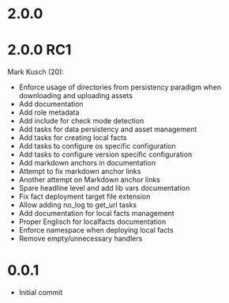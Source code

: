 # 2.0.0

# 2.0.0 RC1

Mark Kusch (20):

* Enforce usage of directories from persistency paradigm when downloading and uploading assets
* Add documentation
* Add role metadata
* Add include for check mode detection
* Add tasks for data persistency and asset management
* Add tasks for creating local facts
* Add tasks to configure os specific configuration
* Add tasks to configure version specific configuration
* Add markdown anchors in documentation
* Attempt to fix markdown anchor links
* Another attempt on Markdown anchor links
* Spare headline level and add lib vars documentation
* Fix fact deployment target file extension
* Allow adding no\_log to get\_url tasks
* Add documentation for local facts management
* Proper Englisch for localfacts documentation
* Enforce namespace when deploying local facts
* Remove empty/unnecessary handlers

# 0.0.1

* Initial commit


<!-- vim: set nofen ts=4 sw=4 et: -->
